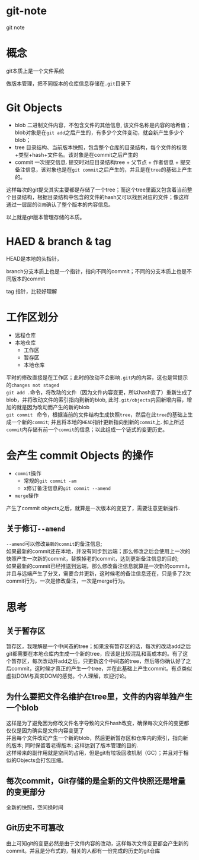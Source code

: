 # git-note
git note

# 概念
git本质上是一个文件系统

做版本管理，把不同版本的仓库信息存储在`.git`目录下

# Git Objects
+ blob 二进制文件内容，不包含文件的其他信息, 该文件名称是内容的哈希值；blob对象是在`git add`之后产生的，有多少个文件变动，就会新产生多少个blob；
+ tree 目录结构、当前版本快照，包含整个仓库的目录结构，每个文件的权限+类型+hash+文件名。该对象是在commit之后产生的
+ commit 一次提交信息. 提交时对应目录结构tree + 父节点 + 作者信息 + 提交备注信息，该对象也是在`git commit`之后产生的，并且是在`tree`的基础上产生的。


这样每次的git提交其实主要都是存储了一个tree；而这个tree里面又包含着当前整个目录结构，根据目录结构中包含的文件的hash又可以找到对应的文件；像这样通过一层层的`引用`确认了整个版本的内容信息。

以上就是git版本管理存储的本质。

# HAED & branch & tag
HEAD是本地的头指针，

branch分支本质上也是一个指针，指向不同的commit；不同的分支本质上也是不同版本的commit

tag 指针，比较好理解

# 工作区划分
+ 远程仓库
+ 本地仓库
    + 工作区
    + 暂存区
    + 本地仓库

平时的修改直接是在工作区；此时的改动不会影响`.git`内的内容，这也是常提示的`changes not staged`                 
`git add .`命令，将改动的文件（因为文件内容变更，所以hash变了）重新生成了blob，并将改动文件的索引指向到新的blob, 此时`.git/objects`内回新增内容，增加的就是因为改动而产生的新的blob        
`git commit ` 命令，根据当前的文件结构生成快照`tree`，然后在此`tree`的基础上生成一个新的`commit`; 并且将本地的`HEAD`指针更新指向到新的`commit`上. 如上所述`commit`内存储有前一个`commit`的信息；以此组成一个链式的变更历史。  

# 会产生 commit Objects 的操作
+ `commit`操作
    - 常规的`git commit -am`
    - x修订备注信息的`git commit --amend` 
+ `merge`操作

产生了commit objects之后，就算是一次版本的变更了，需要注意更新操作.

## 关于修订`--amend`
`--amend`可以修改`最新的commit`的备注信息;      
如果最新的commit还在本地，并没有同步到远端；那么修改之后会使用上一次的快照产生一次新的commit，替换掉老的commit，达到更新备注信息的目的;                 
如果最新的commit已经推送到远端，那么修改备注信息就算是一次新的commit，并且与远端产生了分叉，需要合并更新，这时候老的备注信息还在，只是多了2次commit行为，一次是修改备注，一次是merge行为。



# 思考
## 关于暂存区
暂存区，我理解是一个中间态的tree；如果没有暂存区的话，每次的改动add之后git都需要在本地仓库内生成一个新的tree，应该是比较混乱和高成本的。有了这个暂存区，每次改动并add之后，只更新这个中间态的tree，然后等你确认好了之后commit，这时候才真正的产生一个tree，并在此基础上产生commit。有点类似虚拟DOM与真实DOM的感觉。个人理解，欢迎讨论。
## 为什么要把文件名维护在tree里，文件的内容单独产生一个blob
这样是为了避免因为修改文件名字导致的文件hash改变，确保每次文件的变更都仅仅是因为确实是文件内容变更了      
并且每个文件改动产生一个新的blob，然后更新暂存区和仓库内的索引，指向新的版本; 同时保留着老得版本; 这样达到了版本管理的目的.     
这样带来的副作用就是空间的占用，但是git有垃圾回收机制（GC）；并且对于相似的Objects会打包压缩。
## 每次commit，Git存储的是全新的文件快照还是增量的变更部分
全新的快照，空间换时间
## Git历史不可篡改
由上可知git的变更必然是由于文件内容的改动，这样每次文件变更都会产生新的commit。并且是分布式的，相关的人都有一份完成的历史的git仓库

